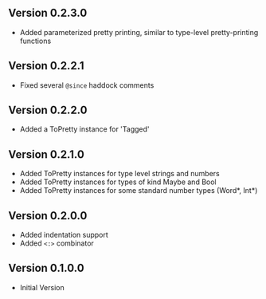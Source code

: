 ## Version 0.2.3.0

* Added parameterized pretty printing, similar to type-level
  pretty-printing functions

## Version 0.2.2.1

* Fixed several `@since` haddock comments

## Version 0.2.2.0

* Added a ToPretty instance for 'Tagged'

## Version 0.2.1.0

* Added ToPretty instances for type level strings and numbers
* Added ToPretty instances for types of kind Maybe and Bool
* Added ToPretty instances for some standard number types (Word*, Int*)

## Version 0.2.0.0

* Added indentation support
* Added `<:>` combinator

## Version 0.1.0.0

* Initial Version
